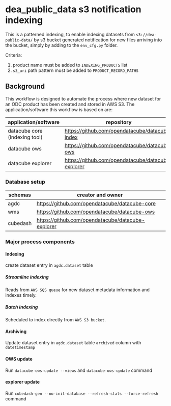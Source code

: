 # dea_public_data s3 notification indexing
This is a patterned indexing, to enable indexing datasets from `s3://dea-public-data/` by s3 bucket generated notification for new files arriving into the bucket, simply by adding to the `env_cfg.py` folder.

Criteria:
1. product name must be added to `INDEXING_PRODUCTS` list
2. `s3_uri` path pattern must be added to `PRODUCT_RECORD_PATHS`

## Background
This workflow is designed to automate the process where new dataset for an ODC product has been created and stored in AWS S3. The application/software this workflow is based on are:

| application/software | repository        |
| -------------------- | ----------------- |
| datacube core (indexing tool) | https://github.com/opendatacube/datacube-index |
| datacube ows         | https://github.com/opendatacube/datacube-ows |
| datacube explorer    | https://github.com/opendatacube/datacube-explorer |

### Database setup

| schemas | creator and owner |
| ------- | ----------------- |
| agdc    | https://github.com/opendatacube/datacube-core |
| wms     | https://github.com/opendatacube/datacube-ows |
| cubedash| https://github.com/opendatacube/datacube-explorer |


### Major process components
#### Indexing
create dataset entry in `agdc.dataset` table
##### Streamline indexing
Reads from `AWS SQS queue` for new dataset metadata information and indexes timely.

##### Batch indexing
Scheduled to index directly from `AWS S3 bucket`.

#### Archiving
Update dataset entry in `agdc.dataset` table `archived` column with `datetimestamp`

#### OWS update
Run `datacube-ows-update --views` and `datacube-ows-update` command

#### explorer update
Run `cubedash-gen --no-init-database --refresh-stats --force-refresh` command
